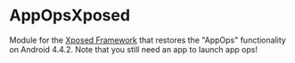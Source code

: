 AppOpsXposed
============

Module for the [Xposed Framework](http://forum.xda-developers.com/showthread.php?t=1574401) that restores the
"AppOps" functionality on Android 4.4.2. Note that you still need an app to launch app ops!
